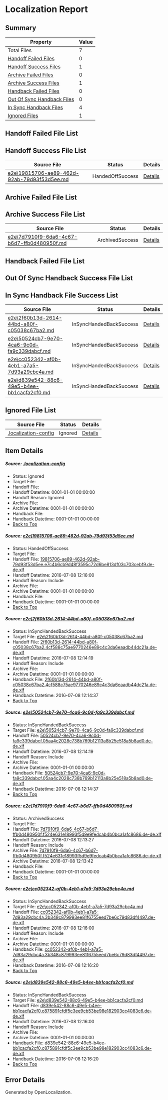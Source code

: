 # <a name='report-top'></a> Localization Report

## Summary
 Property | Value 
 -------- | ----- 
 Total Files | 7
[ Handoff Failed Files ](#handoff-failed-list)| 0
[ Handoff Success Files ](#handoff-success-list)| 1
[ Archive Failed Files ](#archive-failed-list)| 0
[ Archive Success Files ](#archive-success-list)| 1
[ Handback Failed Files ](#handback-failed-list)| 0
[ Out Of Sync Handback Files ](#outofsync-handback-success-list)| 0
[ In Sync Handback Files ](#insync-handback-success-list)| 4
[ Ignored Files ](#ignored-list)| 1

## <a name='handoff-failed-list'></a> Handoff Failed File List

## <a name='handoff-success-list'></a> Handoff Success File List
 Source File | Status | Details 
 ----------- | ------ | ------- 
 [e2e\19815706-ae89-462d-92ab-79d93f53d5ee.md](https://github.com/OpenLocalizationTestOrg/oltest/blob/34812fb610638e4a22e76d22d76be65ec95900c9/e2e/19815706-ae89-462d-92ab-79d93f53d5ee.md) | HandedOffSuccess | [Details](#373fc37ef7b33e1c00e366d9ef740648883624131)

## <a name='archive-failed-list'></a> Archive Failed File List

## <a name='archive-success-list'></a> Archive Success File List
 Source File | Status | Details 
 ----------- | ------ | ------- 
 [e2e\7d7910f9-6da6-4c67-b6d7-ffb0d480950f.md](https://github.com/OpenLocalizationTestOrg/oltest/blob/0f8ed3b56179e741c397cd3799ec01f41b802ddb/e2e/7d7910f9-6da6-4c67-b6d7-ffb0d480950f.md) | ArchivedSuccess | [Details](#fc6d9ea0e8bb9b02ff66c26a7ae67c0eb25a59604)

## <a name='handback-failed-list'></a> Handback Failed File List

## <a name='outofsync-handback-success-list'></a> Out Of Sync Handback Success File List

## <a name='insync-handback-success-list'></a> In Sync Handback File Success List
 Source File | Status | Details 
 ----------- | ------ | ------- 
 [e2e\2f60b13d-2614-44bd-a80f-c05038c67ba2.md](https://github.com/OpenLocalizationTestOrg/oltest/blob/d66cf751412431117761c5aea539d10ebba4cba0/e2e/2f60b13d-2614-44bd-a80f-c05038c67ba2.md) | InSyncHandedBackSuccess | [Details](#b088e666a02844c5dac5e88e8189d4046edaccfb2)
 [e2e\50524cb7-9e70-4ca6-9c0d-fa9c339dabcf.md](https://github.com/OpenLocalizationTestOrg/oltest/blob/d66cf751412431117761c5aea539d10ebba4cba0/e2e/50524cb7-9e70-4ca6-9c0d-fa9c339dabcf.md) | InSyncHandedBackSuccess | [Details](#94316bdf055b0d6ed89097a63aa65940f8b55e3d3)
 [e2e\cc052342-af0b-4eb1-a7a5-7d93a29cbc4a.md](https://github.com/OpenLocalizationTestOrg/oltest/blob/7abc62079f16ed25996521d62ff75be13d1020bf/e2e/cc052342-af0b-4eb1-a7a5-7d93a29cbc4a.md) | InSyncHandedBackSuccess | [Details](#232d714ecb7bb3df7aef273c0516be2b331795095)
 [e2e\d839e542-88c6-49e5-b4ee-bb1cacfa2cf0.md](https://github.com/OpenLocalizationTestOrg/oltest/blob/b1198113916122d6c88533f061fda91336d6b337/e2e/d839e542-88c6-49e5-b4ee-bb1cacfa2cf0.md) | InSyncHandedBackSuccess | [Details](#8c7600835c088a216b3910d378c79f3a4c31557c6)

## <a name='ignored-list'></a> Ignored File List
 Source File | Status | Details 
 ----------- | ------ | ------- 
 [.localization-config](https://github.com/OpenLocalizationTestOrg/oltest/blob/b1198113916122d6c88533f061fda91336d6b337/.localization-config) | Ignored | [Details](#3d4f252ac210baf56311d7e97dcc2db10974dbd20)

## Item Details
##### <a name='3d4f252ac210baf56311d7e97dcc2db10974dbd20'></a> Source: [.localization-config](https://github.com/OpenLocalizationTestOrg/oltest/blob/b1198113916122d6c88533f061fda91336d6b337/.localization-config)
* Status: Ignored
* Target File: 
* Handoff File: 
* Handoff Datetime: 0001-01-01 00:00:00
* Handoff Reason: Ignored
* Archive File: 
* Archive Datetime: 0001-01-01 00:00:00
* Handback File: 
* Handback Datetime: 0001-01-01 00:00:00
* [Back to Top](#report-top)

##### <a name='373fc37ef7b33e1c00e366d9ef740648883624131'></a> Source: [e2e\19815706-ae89-462d-92ab-79d93f53d5ee.md](https://github.com/OpenLocalizationTestOrg/oltest/blob/34812fb610638e4a22e76d22d76be65ec95900c9/e2e/19815706-ae89-462d-92ab-79d93f53d5ee.md)
* Status: HandedOffSuccess
* Target File: 
* Handoff File: [19815706-ae89-462d-92ab-79d93f53d5ee.e7c4b6cb9d48f3595c72d6be813df03c703cebf9.de-de.xlf](https://github.com/OpenLocalizationTestOrg/olhandoff-e2e/blob/b13f88ad6e616c0faf899c18f80ed888f1a8cf0d/ol-handoff/OpenLocalizationTestOrg/oltest-dede-fly/ci/mt/19815706-ae89-462d-92ab-79d93f53d5ee.e7c4b6cb9d48f3595c72d6be813df03c703cebf9.de-de.xlf)
* Handoff Datetime: 2016-07-08 12:16:00
* Handoff Reason: Include
* Archive File: 
* Archive Datetime: 0001-01-01 00:00:00
* Handback File: 
* Handback Datetime: 0001-01-01 00:00:00
* [Back to Top](#report-top)

##### <a name='b088e666a02844c5dac5e88e8189d4046edaccfb2'></a> Source: [e2e\2f60b13d-2614-44bd-a80f-c05038c67ba2.md](https://github.com/OpenLocalizationTestOrg/oltest/blob/d66cf751412431117761c5aea539d10ebba4cba0/e2e/2f60b13d-2614-44bd-a80f-c05038c67ba2.md)
* Status: InSyncHandedBackSuccess
* Target File: [e2e\2f60b13d-2614-44bd-a80f-c05038c67ba2.md](https://github.com/OpenLocalizationTestOrg/oltest-dede-fly/blob/08e1ea3784c1a80a9ad3372bb6662da664d07611/e2e/2f60b13d-2614-44bd-a80f-c05038c67ba2.md)
* Handoff File: [2f60b13d-2614-44bd-a80f-c05038c67ba2.4cf588c75ae9770246e89c4c3da6eaadb44dc21a.de-de.xlf](https://github.com/OpenLocalizationTestOrg/olhandoff-e2e/blob/a6bdc350848689b02438cf0dc32a841a7ed987ea/ol-handoff/OpenLocalizationTestOrg/oltest-dede-fly/ci/2f60b13d-2614-44bd-a80f-c05038c67ba2.4cf588c75ae9770246e89c4c3da6eaadb44dc21a.de-de.xlf)
* Handoff Datetime: 2016-07-08 12:14:19
* Handoff Reason: Include
* Archive File: 
* Archive Datetime: 0001-01-01 00:00:00
* Handback File: [2f60b13d-2614-44bd-a80f-c05038c67ba2.4cf588c75ae9770246e89c4c3da6eaadb44dc21a.de-de.xlf](https://github.com/OpenLocalizationTestOrg/olhandback-e2e/blob/9e11c216c07519a99ce801604d309ab8bebcd2ea/ol-handback/OpenLocalizationTestOrg/oltest-dede-fly/ci/2f60b13d-2614-44bd-a80f-c05038c67ba2.4cf588c75ae9770246e89c4c3da6eaadb44dc21a.de-de.xlf)
* Handback Datetime: 2016-07-08 12:14:37
* [Back to Top](#report-top)

##### <a name='94316bdf055b0d6ed89097a63aa65940f8b55e3d3'></a> Source: [e2e\50524cb7-9e70-4ca6-9c0d-fa9c339dabcf.md](https://github.com/OpenLocalizationTestOrg/oltest/blob/d66cf751412431117761c5aea539d10ebba4cba0/e2e/50524cb7-9e70-4ca6-9c0d-fa9c339dabcf.md)
* Status: InSyncHandedBackSuccess
* Target File: [e2e\50524cb7-9e70-4ca6-9c0d-fa9c339dabcf.md](https://github.com/OpenLocalizationTestOrg/oltest-dede-fly/blob/08e1ea3784c1a80a9ad3372bb6662da664d07611/e2e/50524cb7-9e70-4ca6-9c0d-fa9c339dabcf.md)
* Handoff File: [50524cb7-9e70-4ca6-9c0d-fa9c339dabcf.05aa4c2028c738b769b12113a8b25e518a5b8ad0.de-de.xlf](https://github.com/OpenLocalizationTestOrg/olhandoff-e2e/blob/a6bdc350848689b02438cf0dc32a841a7ed987ea/ol-handoff/OpenLocalizationTestOrg/oltest-dede-fly/ci/50524cb7-9e70-4ca6-9c0d-fa9c339dabcf.05aa4c2028c738b769b12113a8b25e518a5b8ad0.de-de.xlf)
* Handoff Datetime: 2016-07-08 12:14:19
* Handoff Reason: Include
* Archive File: 
* Archive Datetime: 0001-01-01 00:00:00
* Handback File: [50524cb7-9e70-4ca6-9c0d-fa9c339dabcf.05aa4c2028c738b769b12113a8b25e518a5b8ad0.de-de.xlf](https://github.com/OpenLocalizationTestOrg/olhandback-e2e/blob/9e11c216c07519a99ce801604d309ab8bebcd2ea/ol-handback/OpenLocalizationTestOrg/oltest-dede-fly/ci/50524cb7-9e70-4ca6-9c0d-fa9c339dabcf.05aa4c2028c738b769b12113a8b25e518a5b8ad0.de-de.xlf)
* Handback Datetime: 2016-07-08 12:14:37
* [Back to Top](#report-top)

##### <a name='fc6d9ea0e8bb9b02ff66c26a7ae67c0eb25a59604'></a> Source: [e2e\7d7910f9-6da6-4c67-b6d7-ffb0d480950f.md](https://github.com/OpenLocalizationTestOrg/oltest/blob/0f8ed3b56179e741c397cd3799ec01f41b802ddb/e2e/7d7910f9-6da6-4c67-b6d7-ffb0d480950f.md)
* Status: ArchivedSuccess
* Target File: 
* Handoff File: [7d7910f9-6da6-4c67-b6d7-ffb0d480950f.f524e631e18993f5d9e9fedcab4b0bca1afc8686.de-de.xlf](https://github.com/OpenLocalizationTestOrg/olhandoff-e2e/blob/55156876fcf5eb7679b9d85f4c33040946ad4454/ol-handoff/OpenLocalizationTestOrg/oltest-dede-fly/ci/ht/7d7910f9-6da6-4c67-b6d7-ffb0d480950f.f524e631e18993f5d9e9fedcab4b0bca1afc8686.de-de.xlf)
* Handoff Datetime: 2016-07-08 12:13:27
* Handoff Reason: Include
* Archive File: [7d7910f9-6da6-4c67-b6d7-ffb0d480950f.f524e631e18993f5d9e9fedcab4b0bca1afc8686.de-de.xlf](https://github.com/OpenLocalizationTestOrg/olhandoff-e2e/blob/9fa2359fc55773ef3db9b6f9d837b5d1a2abe91f/ol-archive/OpenLocalizationTestOrg/oltest-dede-fly/ci/ht/7d7910f9-6da6-4c67-b6d7-ffb0d480950f.f524e631e18993f5d9e9fedcab4b0bca1afc8686.de-de.xlf)
* Archive Datetime: 2016-07-08 12:13:42
* Handback File: 
* Handback Datetime: 0001-01-01 00:00:00
* [Back to Top](#report-top)

##### <a name='232d714ecb7bb3df7aef273c0516be2b331795095'></a> Source: [e2e\cc052342-af0b-4eb1-a7a5-7d93a29cbc4a.md](https://github.com/OpenLocalizationTestOrg/oltest/blob/7abc62079f16ed25996521d62ff75be13d1020bf/e2e/cc052342-af0b-4eb1-a7a5-7d93a29cbc4a.md)
* Status: InSyncHandedBackSuccess
* Target File: [e2e\cc052342-af0b-4eb1-a7a5-7d93a29cbc4a.md](https://github.com/OpenLocalizationTestOrg/oltest-dede-fly/blob/efb4dd48ba5119bab2f7e7bfe0629103726ecf75/e2e/cc052342-af0b-4eb1-a7a5-7d93a29cbc4a.md)
* Handoff File: [cc052342-af0b-4eb1-a7a5-7d93a29cbc4a.3b348c879993ee81f6755eed7be6c79d83df4497.de-de.xlf](https://github.com/OpenLocalizationTestOrg/olhandoff-e2e/blob/b13f88ad6e616c0faf899c18f80ed888f1a8cf0d/ol-handoff/OpenLocalizationTestOrg/oltest-dede-fly/ci/mt/cc052342-af0b-4eb1-a7a5-7d93a29cbc4a.3b348c879993ee81f6755eed7be6c79d83df4497.de-de.xlf)
* Handoff Datetime: 2016-07-08 12:16:00
* Handoff Reason: Include
* Archive File: 
* Archive Datetime: 0001-01-01 00:00:00
* Handback File: [cc052342-af0b-4eb1-a7a5-7d93a29cbc4a.3b348c879993ee81f6755eed7be6c79d83df4497.de-de.xlf](https://github.com/OpenLocalizationTestOrg/olhandback-e2e/blob/7604995a0d27676f1b9f3badffcb9f3262ca86c0/ol-handback/OpenLocalizationTestOrg/oltest-dede-fly/ci/mt/cc052342-af0b-4eb1-a7a5-7d93a29cbc4a.3b348c879993ee81f6755eed7be6c79d83df4497.de-de.xlf)
* Handback Datetime: 2016-07-08 12:16:20
* [Back to Top](#report-top)

##### <a name='8c7600835c088a216b3910d378c79f3a4c31557c6'></a> Source: [e2e\d839e542-88c6-49e5-b4ee-bb1cacfa2cf0.md](https://github.com/OpenLocalizationTestOrg/oltest/blob/b1198113916122d6c88533f061fda91336d6b337/e2e/d839e542-88c6-49e5-b4ee-bb1cacfa2cf0.md)
* Status: InSyncHandedBackSuccess
* Target File: [e2e\d839e542-88c6-49e5-b4ee-bb1cacfa2cf0.md](https://github.com/OpenLocalizationTestOrg/oltest-dede-fly/blob/efb4dd48ba5119bab2f7e7bfe0629103726ecf75/e2e/d839e542-88c6-49e5-b4ee-bb1cacfa2cf0.md)
* Handoff File: [d839e542-88c6-49e5-b4ee-bb1cacfa2cf0.c875891cfdf5c3ee9cb53be98e182903cc4083c6.de-de.xlf](https://github.com/OpenLocalizationTestOrg/olhandoff-e2e/blob/b13f88ad6e616c0faf899c18f80ed888f1a8cf0d/ol-handoff/OpenLocalizationTestOrg/oltest-dede-fly/ci/mt/d839e542-88c6-49e5-b4ee-bb1cacfa2cf0.c875891cfdf5c3ee9cb53be98e182903cc4083c6.de-de.xlf)
* Handoff Datetime: 2016-07-08 12:16:00
* Handoff Reason: Include
* Archive File: 
* Archive Datetime: 0001-01-01 00:00:00
* Handback File: [d839e542-88c6-49e5-b4ee-bb1cacfa2cf0.c875891cfdf5c3ee9cb53be98e182903cc4083c6.de-de.xlf](https://github.com/OpenLocalizationTestOrg/olhandback-e2e/blob/7604995a0d27676f1b9f3badffcb9f3262ca86c0/ol-handback/OpenLocalizationTestOrg/oltest-dede-fly/ci/mt/d839e542-88c6-49e5-b4ee-bb1cacfa2cf0.c875891cfdf5c3ee9cb53be98e182903cc4083c6.de-de.xlf)
* Handback Datetime: 2016-07-08 12:16:20
* [Back to Top](#report-top)


## Error Details

Generated by OpenLocalization.
